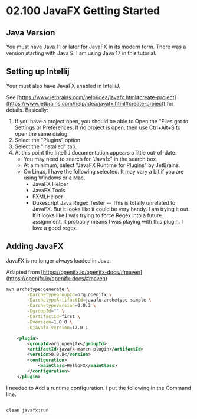 # 02.100 JavaFX Getting Started

## Java Version

You must have Java 11 or later for JavaFX in its modern form.  There was a version starting with Java 9.  I am using Java 17 in this tutorial.

## Setting up Intellij

Your must also have JavaFX enabled in IntelliJ.

See [https://www.jetbrains.com/help/idea/javafx.html#create-project](https://www.jetbrains.com/help/idea/javafx.html#create-project) for details.  Basically:

1. If you have a project open, you should be able to Open the "Files got to Settings or Preferences.  If no project is open, then use Ctrl+Alt+S to open the same dialog.
2. Select the "Plugins" option
3. Select the "Installed" tab.
4. At this point the IntelliJ documentation appears a little out-of-date.
   * You may need to search for "Javafx" in the search box.
   * At a minimum, select "JavaFX Runtime for Plugins" by JetBrains.
   * On Linux, I have the following selected.  It may vary a bit if you are using Windows or a Mac.
     * JavaFX Helper
     * JavaFX Tools
     * FXMLHelper
     * Dukescript Java Regex Tester -- This is totally unrelated to JavaFX.  But it looks like it could be very handy.  I am trying it out.  If it looks like I was trying to force Regex into a future assignment, it probably means I was playing with this plugin.  I love a good regex.

## Adding JavaFX

JavaFX is no longer always loaded in Java.  

Adapted from [https://openjfx.io/openjfx-docs/#maven](https://openjfx.io/openjfx-docs/#maven)

```bash
mvn archetype:generate \
        -DarchetypeGroupId=org.openjfx \
        -DarchetypeArtifactId=javafx-archetype-simple \
        -DarchetypeVersion=0.0.3 \
        -DgroupId="" \
        -DartifactId=first \
        -Dversion=1.0.0 \
        -Djavafx-version=17.0.1
```        

```xml
    <plugin>
        <groupId>org.openjfx</groupId>
        <artifactId>javafx-maven-plugin</artifactId>
        <version>0.0.8</version>
        <configuration>
            <mainClass>HelloFX</mainClass>
        </configuration>
    </plugin>
```

I needed to Add a runtime configuration. I put the following in the Command line. 

```

clean javafx:run


